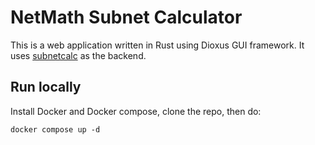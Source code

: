 # NetMath Subnet Calculator
This is a web application written in Rust using Dioxus GUI framework. It uses [subnetcalc](https://github.com/dreibh/subnetcalc) as the backend.

## Run locally
Install Docker and Docker compose, clone the repo, then do:
```
docker compose up -d
```

